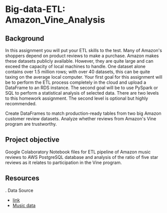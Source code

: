 # Big-data-ETL: Amazon_Vine_Analysis 

## Background

In this assignment you will put your ETL skills to the test. Many of Amazon's shoppers depend on product reviews to make a purchase. Amazon makes these datasets publicly available. However, they are quite large and can exceed the capacity of local machines to handle. One dataset alone contains over 1.5 million rows; with over 40 datasets, this can be quite taxing on the average local computer. Your first goal for this assignment will be to perform the ETL process completely in the cloud and upload a DataFrame to an RDS instance. The second goal will be to use PySpark or SQL to perform a statistical analysis of selected data.
There are two levels to this homework assignment. The second level is optional but highly recommended.

Create DataFrames to match production-ready tables from two big Amazon customer review datasets.
Analyze whether reviews from Amazon's Vine program are trustworthy.

## Project objective

Google Colaboratory Notebook files for ETL pipeline of Amazon music reviews to AWS PostgreSQL database and analysis of the ratio of five star reviews as it relates to participation in the Vine program.

## Resources
.  Data Source
-  [link](https://s3.amazonaws.com/amazon-reviews-pds/tsv/index.txt)
-  [Music data](https://s3.amazonaws.com/amazon-reviews-pds/tsv/amazon_reviews_us_Music_v1_00.tsv.gz)
